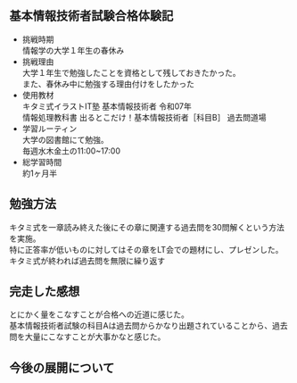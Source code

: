 ## 基本情報技術者試験合格体験記
- 挑戦時期  
情報学の大学１年生の春休み
- 挑戦理由  
大学１年生で勉強したことを資格として残しておきたかった。  
また、春休み中に勉強する理由付けをしたかった
- 使用教材  
キタミ式イラストIT塾 基本情報技術者 令和07年  
情報処理教科書 出るとこだけ！基本情報技術者［科目B］
過去問道場  
- 学習ルーティン  
大学の図書館にて勉強。  
毎週水木金土の11:00~17:00
- 総学習時間  
約1ヶ月半
## 勉強方法  
キタミ式を一章読み終えた後にその章に関連する過去問を30問解くという方法を実施。  
特に正答率が低いものに対してはその章をLT会での題材にし、プレゼンした。  
キタミ式が終われば過去問を無限に繰り返す  
## 完走した感想
  とにかく量をこなすことが合格への近道に感じた。  
  基本情報技術者試験の科目Aは過去問からかなり出題されていることから、過去問を大量にこなすことが大事かなと感じた。
## 今後の展開について

